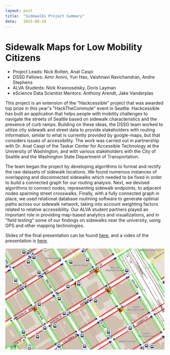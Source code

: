 ```yaml
---
layout: post
title:  "Sidewalks Project Summary"
date:   2015-08-28
---
```


# Sidewalk Maps for Low Mobility Citizens

- Project Leads: Nick Bolten, Anat Caspi 
- DSSG Fellows: Amir Amini, Yun Hao, Vaishnavi Ravichandran, Andre Stephens
- ALVA Students: Nick Krasnoselsky, Doris Layman
- eScience Data Scientist Mentors: Anthony Arendt, Jake Vanderplas

This project is an extension of the "Hackcessible" project that was awarded top prize in this year's "HackTheCommute" event in Seattle. Hackcessible has built an application that helps people with mobility challenges to navigate the streets of Seattle based on sidewalk characteristics and the presence of curb ramps. Building on these ideas, the DSSG team worked to utilize city sidewalk and street data to provide stakeholders with routing information, similar to what is currently provided by google-maps, but that considers issues of accessibility. The work was carried out in partnership with Dr. Anat Caspi of the Taskar Center for Accessible Technology at the University of Washington, and with various stakeholders with the City of Seattle and the Washington State Department of Transportation.

The team began the project by developing algorithms to format and rectify the raw datasets of sidewalk locations. We found numerous instances of overlapping and disconnected sidewalks which needed to be fixed in order to build a connected graph for our routing analysis. Next, we devised algorithms to connect nodes, representing sidewalk endpoints, to adjacent nodes spanning street crosswalks. Finally, with a fully connected graph in place, we used relational database routining software to generate optimal paths across our sidewalk network, taking into account weighting factors related to relative accessibility. Our ALVA student partners played an important role in providing map-based analytics and visualizations, and in "field testing" some of our findings on sidewalks near the university, using GPS and other mapping technologies. 

Slides of the final presentation can be found [here](), and a video of the presentation is [here]().


![Sidewalks Graphic](images/Sidewalks.png "Cleaned Sidewalk Data in Downtown Seattle")